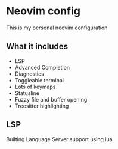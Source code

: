 # Neovim config

This is my personal neovim configuration

## What it includes
- LSP
- Advanced Completion
- Diagnostics
- Toggleable terminal
- Lots of keymaps
- Statusline
- Fuzzy file and buffer opening
- Treesitter highlighting

## LSP
Builting Language Server support using lua

